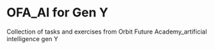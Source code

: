 # OFA_AI for Gen Y

Collection of tasks and exercises from Orbit Future Academy_artificial intelligence gen Y
